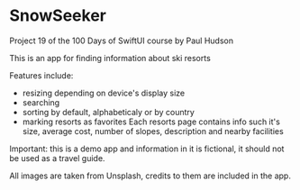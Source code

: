 # SnowSeeker

Project 19 of the 100 Days of SwiftUI course by Paul Hudson

This is an app for finding information about ski resorts

Features include:
- resizing depending on device's display size
- searching
- sorting by default, alphabeticaly or by country
- marking resorts as favorites
Each resorts page contains info such it's size, average cost, number of slopes, description and nearby facilities

Important: this is a demo app and information in it is fictional, it should not be used as a travel guide.

All images are taken from Unsplash, credits to them are included in the app.
